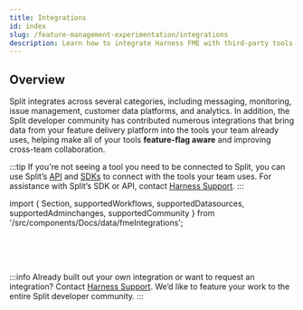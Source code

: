 ```yaml
---
title: Integrations
id: index
slug: /feature-management-experimentation/integrations
description: Learn how to integrate Harness FME with third-party tools.
---
```


## Overview

Split integrates across several categories, including messaging, monitoring, issue management, customer data platforms, and analytics. In addition, the Split developer community has contributed numerous integrations that bring data from your feature delivery platform into the tools your team already uses, helping make all of your tools **feature-flag aware** and improving cross-team collaboration. 

:::tip
If you're not seeing a tool you need to be connected to Split, you can use Split’s [API](https://docs.split.io/) and [SDKs](/docs/feature-management-experimentation/sdks-and-infrastructure) to connect with the tools your team uses. For assistance with Split’s SDK or API, contact [Harness Support](/docs/feature-management-experimentation/harness-support).
:::

import { Section, supportedWorkflows, supportedDatasources, supportedAdminchanges, supportedCommunity } from '/src/components/Docs/data/fmeIntegrations';

<Section title="Split-supported Workflow Integrations" items={supportedWorkflows} perRow={5} description="Split-supported workflow integrations allow you to send feature flag changes directly to the tools your team relies on, helping your team act on flag updates in real time." />

<br />
<Section title="Split-supported Data Integrations" items={supportedDatasources} perRow={5} description="Split-supported data source integrations send event data to Split to power experiments, helping you measure the impact of features on metrics derived from your customer data. Split-supported data export integrations allow you to send impression data to analytics platforms, data warehouses, or CRM tools to enrich your business intelligence and reporting." />

<br />
<Section title="Split-supported Admin Integrations" items={supportedAdminchanges} perRow={5} description="Split-supported admin integrations let you propagate administrative changes (such as user or configuration updates) to the tools your team uses, keeping your workflows consistent and up-to-date." />

<br />
<Section title="Community-supported Integrations" items={supportedCommunity} perRow={5} description="In addition to native integrations, the Split community has contributed a wide variety of integrations, enabling you to bring feature flag data into additional tools not natively supported, from monitoring dashboards to analytics platforms. " />

:::info
Already built out your own integration or want to request an integration? Contact [Harness Support](/docs/feature-management-experimentation/fme-support). We’d like to feature your work to the entire Split developer community.
:::